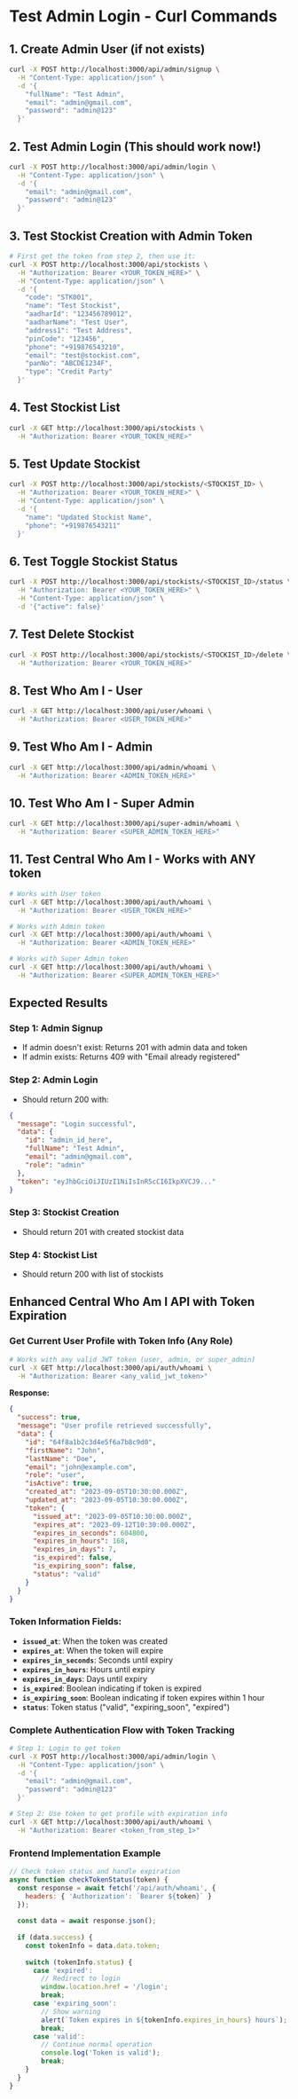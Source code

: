 # Test Admin Login - Curl Commands

## 1. Create Admin User (if not exists)
```bash
curl -X POST http://localhost:3000/api/admin/signup \
  -H "Content-Type: application/json" \
  -d '{
    "fullName": "Test Admin",
    "email": "admin@gmail.com",
    "password": "admin@123"
  }'
```

## 2. Test Admin Login (This should work now!)
```bash
curl -X POST http://localhost:3000/api/admin/login \
  -H "Content-Type: application/json" \
  -d '{
    "email": "admin@gmail.com",
    "password": "admin@123"
  }'
```

## 3. Test Stockist Creation with Admin Token
```bash
# First get the token from step 2, then use it:
curl -X POST http://localhost:3000/api/stockists \
  -H "Authorization: Bearer <YOUR_TOKEN_HERE>" \
  -H "Content-Type: application/json" \
  -d '{
    "code": "STK001",
    "name": "Test Stockist",
    "aadharId": "123456789012",
    "aadharName": "Test User",
    "address1": "Test Address",
    "pinCode": "123456",
    "phone": "+919876543210",
    "email": "test@stockist.com",
    "panNo": "ABCDE1234F",
    "type": "Credit Party"
  }'
```

## 4. Test Stockist List
```bash
curl -X GET http://localhost:3000/api/stockists \
  -H "Authorization: Bearer <YOUR_TOKEN_HERE>"
```

## 5. Test Update Stockist
```bash
curl -X POST http://localhost:3000/api/stockists/<STOCKIST_ID> \
  -H "Authorization: Bearer <YOUR_TOKEN_HERE>" \
  -H "Content-Type: application/json" \
  -d '{
    "name": "Updated Stockist Name",
    "phone": "+919876543211"
  }'
```

## 6. Test Toggle Stockist Status
```bash
curl -X POST http://localhost:3000/api/stockists/<STOCKIST_ID>/status \
  -H "Authorization: Bearer <YOUR_TOKEN_HERE>" \
  -H "Content-Type: application/json" \
  -d '{"active": false}'
```

## 7. Test Delete Stockist
```bash
curl -X POST http://localhost:3000/api/stockists/<STOCKIST_ID>/delete \
  -H "Authorization: Bearer <YOUR_TOKEN_HERE>"
```

## 8. Test Who Am I - User
```bash
curl -X GET http://localhost:3000/api/user/whoami \
  -H "Authorization: Bearer <USER_TOKEN_HERE>"
```

## 9. Test Who Am I - Admin
```bash
curl -X GET http://localhost:3000/api/admin/whoami \
  -H "Authorization: Bearer <ADMIN_TOKEN_HERE>"
```

## 10. Test Who Am I - Super Admin
```bash
curl -X GET http://localhost:3000/api/super-admin/whoami \
  -H "Authorization: Bearer <SUPER_ADMIN_TOKEN_HERE>"
```

## 11. Test Central Who Am I - Works with ANY token
```bash
# Works with User token
curl -X GET http://localhost:3000/api/auth/whoami \
  -H "Authorization: Bearer <USER_TOKEN_HERE>"

# Works with Admin token
curl -X GET http://localhost:3000/api/auth/whoami \
  -H "Authorization: Bearer <ADMIN_TOKEN_HERE>"

# Works with Super Admin token
curl -X GET http://localhost:3000/api/auth/whoami \
  -H "Authorization: Bearer <SUPER_ADMIN_TOKEN_HERE>"
```

## Expected Results

### Step 1: Admin Signup
- If admin doesn't exist: Returns 201 with admin data and token
- If admin exists: Returns 409 with "Email already registered"

### Step 2: Admin Login
- Should return 200 with:
```json
{
  "message": "Login successful",
  "data": {
    "id": "admin_id_here",
    "fullName": "Test Admin",
    "email": "admin@gmail.com",
    "role": "admin"
  },
  "token": "eyJhbGciOiJIUzI1NiIsInR5cCI6IkpXVCJ9..."
}
```

### Step 3: Stockist Creation
- Should return 201 with created stockist data

### Step 4: Stockist List
- Should return 200 with list of stockists

## Enhanced Central Who Am I API with Token Expiration

### Get Current User Profile with Token Info (Any Role)
```bash
# Works with any valid JWT token (user, admin, or super_admin)
curl -X GET http://localhost:3000/api/auth/whoami \
  -H "Authorization: Bearer <any_valid_jwt_token>"
```

**Response:**
```json
{
  "success": true,
  "message": "User profile retrieved successfully",
  "data": {
    "id": "64f8a1b2c3d4e5f6a7b8c9d0",
    "firstName": "John",
    "lastName": "Doe",
    "email": "john@example.com",
    "role": "user",
    "isActive": true,
    "created_at": "2023-09-05T10:30:00.000Z",
    "updated_at": "2023-09-05T10:30:00.000Z",
    "token": {
      "issued_at": "2023-09-05T10:30:00.000Z",
      "expires_at": "2023-09-12T10:30:00.000Z",
      "expires_in_seconds": 604800,
      "expires_in_hours": 168,
      "expires_in_days": 7,
      "is_expired": false,
      "is_expiring_soon": false,
      "status": "valid"
    }
  }
}
```

### Token Information Fields:
- **`issued_at`**: When the token was created
- **`expires_at`**: When the token will expire
- **`expires_in_seconds`**: Seconds until expiry
- **`expires_in_hours`**: Hours until expiry
- **`expires_in_days`**: Days until expiry
- **`is_expired`**: Boolean indicating if token is expired
- **`is_expiring_soon`**: Boolean indicating if token expires within 1 hour
- **`status`**: Token status ("valid", "expiring_soon", "expired")

### Complete Authentication Flow with Token Tracking
```bash
# Step 1: Login to get token
curl -X POST http://localhost:3000/api/admin/login \
  -H "Content-Type: application/json" \
  -d '{
    "email": "admin@gmail.com",
    "password": "admin@123"
  }'

# Step 2: Use token to get profile with expiration info
curl -X GET http://localhost:3000/api/auth/whoami \
  -H "Authorization: Bearer <token_from_step_1>"
```

### Frontend Implementation Example
```javascript
// Check token status and handle expiration
async function checkTokenStatus(token) {
  const response = await fetch('/api/auth/whoami', {
    headers: { 'Authorization': `Bearer ${token}` }
  });
  
  const data = await response.json();
  
  if (data.success) {
    const tokenInfo = data.data.token;
    
    switch (tokenInfo.status) {
      case 'expired':
        // Redirect to login
        window.location.href = '/login';
        break;
      case 'expiring_soon':
        // Show warning
        alert(`Token expires in ${tokenInfo.expires_in_hours} hours`);
        break;
      case 'valid':
        // Continue normal operation
        console.log('Token is valid');
        break;
    }
  }
}
```
